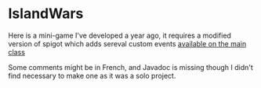 # IslandWars

Here is a mini-game I've developed a year ago, it requires a modified version of spigot which adds sereval custom events [available on the main class](https://github.com/roro1506HD/IslandWars/blob/master/src/main/java/fr/roro/islandwars/IslandWars.java#L42)

Some comments might be in French, and Javadoc is missing though I didn't find necessary to make one as it was a solo project.
